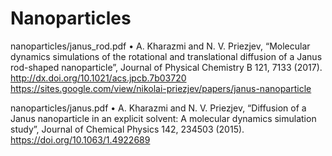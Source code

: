 # Nanoparticles

nanoparticles/janus_rod.pdf
•	A. Kharazmi and N. V. Priezjev, “Molecular dynamics simulations of the rotational and translational diffusion of a Janus rod-shaped nanoparticle”, 
Journal of Physical Chemistry B 121, 7133 (2017). http://dx.doi.org/10.1021/acs.jpcb.7b03720 https://sites.google.com/view/nikolai-priezjev/papers/janus-nanoparticle

nanoparticles/janus.pdf
•	A. Kharazmi and N. V. Priezjev, “Diffusion of a Janus nanoparticle in an explicit solvent: A molecular dynamics simulation study”, 
Journal of Chemical Physics 142, 234503 (2015). https://doi.org/10.1063/1.4922689


